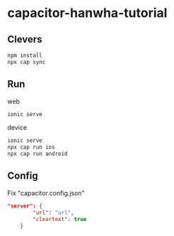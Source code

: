 # capacitor-hanwha-tutorial



## Clevers

```bash
npm install 
npx cap sync
```

## Run

web
```bash
ionic serve
```

device
```bash
ionic serve
npx cap run ios
npx cap run android
```

## Config
Fix "capacitor.config.json"
<docgen-index>

```json
"server": {
    	"url": "url",
    	"cleartext": true
  	}
```

</docgen-index>